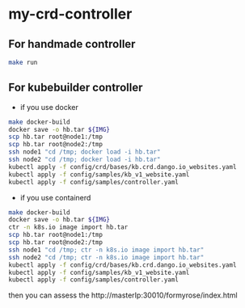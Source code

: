 # my-crd-controller

## For handmade controller
```bash
make run
```

## For kubebuilder controller

- if you use docker 
```bash
make docker-build
docker save -o hb.tar ${IMG}
scp hb.tar root@node1:/tmp
scp hb.tar root@node2:/tmp
ssh node1 "cd /tmp; docker load -i hb.tar"
ssh node2 "cd /tmp; docker load -i hb.tar"
kubectl apply -f config/crd/bases/kb.crd.dango.io_websites.yaml
kubectl apply -f config/samples/kb_v1_website.yaml
kubectl apply -f config/samples/controller.yaml
```

- if you use containerd
```bash
make docker-build
docker save -o hb.tar ${IMG}
ctr -n k8s.io image import hb.tar
scp hb.tar root@node1:/tmp
scp hb.tar root@node2:/tmp
ssh node1 "cd /tmp; ctr -n k8s.io image import hb.tar"
ssh node2 "cd /tmp; ctr -n k8s.io image import hb.tar"
kubectl apply -f config/crd/bases/kb.crd.dango.io_websites.yaml
kubectl apply -f config/samples/kb_v1_website.yaml
kubectl apply -f config/samples/controller.yaml
```

then you can assess the http://masterIp:30010/formyrose/index.html
